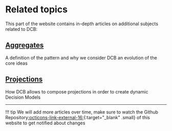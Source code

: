 # Related topics

This part of the website contains in-depth articles on additional subjects related to DCB:

## [Aggregates](aggregates.md)

A definition of the pattern and why we consider DCB an evolution of the core ideas

## [Projections](projections.md)

How DCB allows to compose projections in order to create dynamic Decision Models

---

!!! tip
    We will add more articles over time, make sure to watch the Github Repository[:octicons-link-external-16:](https://github.com/dcb-events/dcb-events.github.io){:target="_blank" .small} of this website to get notified about changes